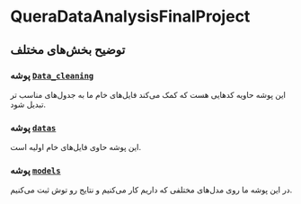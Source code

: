# QueraDataAnalysisFinalProject
## توضیح بخش‌های مختلف
### پوشه [```Data_cleaning```](/Data_cleaning) 
این پوشه حاویه کدهایی هست که کمک می‌کند فایل‌های خام ما به جدول‌های مناسب تر تبدیل شود.
### پوشه [```datas```](/datas) 
این پوشه حاوی فایل‌های خام اولیه است.
### پوشه [```models```](/models) 
در این پوشه ما روی مدل‌های مختلفی که داریم کار می‌کنیم و نتایج رو توش ثبت می‌کنیم.